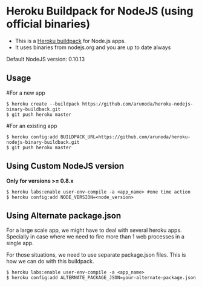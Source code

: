 Heroku Buildpack for NodeJS (using official binaries)
=====================================================

* This is a [Heroku buildpack](http://devcenter.heroku.com/articles/buildpacks) for Node.js apps.
* It uses binaries from nodejs.org and you are up to date always

Default NodeJS version: 0.10.13

Usage
-----

#For a new app

    $ heroku create --buildpack https://github.com/arunoda/heroku-nodejs-binary-buildback.git
    $ git push heroku master

#For an existing app

    $ heroku config:add BUILDPACK_URL=https://github.com/arunoda/heroku-nodejs-binary-buildback.git
    $ git push heroku master

Using Custom NodeJS version
---------------------------

**Only for versions >= 0.8.x**

    $ heroku labs:enable user-env-compile -a <app_name> #one time action
    $ heroku config:add NODE_VERSION=<node_version>

Using Alternate package.json
--------------------------
For a large scale app, we might have to deal with several heroku apps. Specially in case where we need to fire more than 1 web processes in a single app. 

For those situations, we need to use separate package.json files. This is how we can do with this buildpack.

    $ heroku labs:enable user-env-compile -a <app_name>
    $ heroku config:add ALTERNATE_PACKAGE_JSON=your-alternate-package.json
